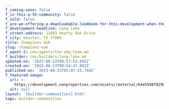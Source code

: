 ```yaml
---
f_coming-soon: false
f_is-this-a-55-community: false
f_sold: false
f_are-we-offering-a-downloadable-lookbook-for-this-development-when-they-submit-their-contact-info: false
f_development-headline: Long Lake
f_street-address: 11803 Hearty Oak Drive
f_city: Houston, TX 77066
title: Champions Oak
slug: champions-oak
f_agent-2: cms/agents/the-omg-team.md
f_builder: cms/builders/long-lake.md
updated-on: '2023-08-23T00:57:53.885Z'
created-on: '2023-08-23T00:54:47.893Z'
published-on: '2023-08-23T01:07:15.744Z'
f_featured-image:
  url: >-
    https://development.nanproperties.com/assets//external/64e5598f8290d271c9f941ad_champions-oak-updated-exterior-shot-for-website.jpeg
  alt: null
layout: '[builder-communities].html'
tags: builder-communities
---
```



